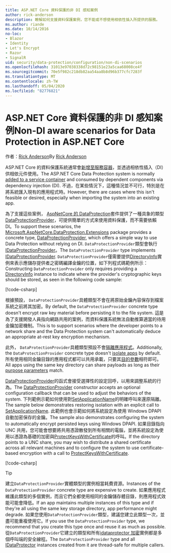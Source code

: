 ```yaml
---
title: ASP.NET Core 資料保護的非 DI 感知案例
author: rick-anderson
description: 瞭解如何支援資料保護案例，您不能或不想使用相依性插入所提供的服務。
ms.author: riande
ms.date: 10/14/2016
no-loc:
- Blazor
- Identity
- Let's Encrypt
- Razor
- SignalR
uid: security/data-protection/configuration/non-di-scenarios
ms.openlocfilehash: 31013e97038338d72c98151e23a5caa68008ce4f
ms.sourcegitcommit: 70e5f982c218db82aa54aa8b8d96b377cfc7283f
ms.translationtype: MT
ms.contentlocale: zh-TW
ms.lasthandoff: 05/04/2020
ms.locfileid: "82776821"
---
```

# <a name="non-di-aware-scenarios-for-data-protection-in-aspnet-core"></a><span data-ttu-id="a9601-103">ASP.NET Core 資料保護的非 DI 感知案例</span><span class="sxs-lookup"><span data-stu-id="a9601-103">Non-DI aware scenarios for Data Protection in ASP.NET Core</span></span>

<span data-ttu-id="a9601-104">作者：[Rick Anderson](https://twitter.com/RickAndMSFT)</span><span class="sxs-lookup"><span data-stu-id="a9601-104">By [Rick Anderson](https://twitter.com/RickAndMSFT)</span></span>

<span data-ttu-id="a9601-105">ASP.NET Core 的資料保護系統通常會[新增至服務容器](xref:security/data-protection/consumer-apis/overview)，並透過相依性插入（DI）供相依元件使用。</span><span class="sxs-lookup"><span data-stu-id="a9601-105">The ASP.NET Core Data Protection system is normally [added to a service container](xref:security/data-protection/consumer-apis/overview) and consumed by dependent components via dependency injection (DI).</span></span> <span data-ttu-id="a9601-106">不過，在某些情況下，這種情況並不可行，特別是在將系統匯入現有的應用程式時。</span><span class="sxs-lookup"><span data-stu-id="a9601-106">However, there are cases where this isn't feasible or desired, especially when importing the system into an existing app.</span></span>

<span data-ttu-id="a9601-107">為了支援這些案例， [AspNetCore 的 DataProtection](https://www.nuget.org/packages/Microsoft.AspNetCore.DataProtection.Extensions/)套件提供了一種具象的類型[DataProtectionProvider](/dotnet/api/Microsoft.AspNetCore.DataProtection.DataProtectionProvider)，可提供簡單的方式來使用資料保護，而不需要依賴 DI。</span><span class="sxs-lookup"><span data-stu-id="a9601-107">To support these scenarios, the [Microsoft.AspNetCore.DataProtection.Extensions](https://www.nuget.org/packages/Microsoft.AspNetCore.DataProtection.Extensions/) package provides a concrete type, [DataProtectionProvider](/dotnet/api/Microsoft.AspNetCore.DataProtection.DataProtectionProvider), which offers a simple way to use Data Protection without relying on DI.</span></span> <span data-ttu-id="a9601-108">`DataProtectionProvider`類型會執行[IDataProtectionProvider](/dotnet/api/microsoft.aspnetcore.dataprotection.idataprotectionprovider)。</span><span class="sxs-lookup"><span data-stu-id="a9601-108">The `DataProtectionProvider` type implements [IDataProtectionProvider](/dotnet/api/microsoft.aspnetcore.dataprotection.idataprotectionprovider).</span></span> <span data-ttu-id="a9601-109">`DataProtectionProvider`僅需要提供[DirectoryInfo](/dotnet/api/system.io.directoryinfo)實例來表示應儲存提供者之密碼編譯金鑰的位置，如下列程式碼範例所示：</span><span class="sxs-lookup"><span data-stu-id="a9601-109">Constructing `DataProtectionProvider` only requires providing a [DirectoryInfo](/dotnet/api/system.io.directoryinfo) instance to indicate where the provider's cryptographic keys should be stored, as seen in the following code sample:</span></span>

[!code-csharp[](non-di-scenarios/_static/nodisample1.cs)]

<span data-ttu-id="a9601-110">根據預設， `DataProtectionProvider`具體類型不會在將原始金鑰內容保存到檔案系統之前將其加密。</span><span class="sxs-lookup"><span data-stu-id="a9601-110">By default, the `DataProtectionProvider` concrete type doesn't encrypt raw key material before persisting it to the file system.</span></span> <span data-ttu-id="a9601-111">這是為了支援開發人員指向網路共用的案例，而資料保護系統無法自動推算適當的待用金鑰加密機制。</span><span class="sxs-lookup"><span data-stu-id="a9601-111">This is to support scenarios where the developer points to a network share and the Data Protection system can't automatically deduce an appropriate at-rest key encryption mechanism.</span></span>

<span data-ttu-id="a9601-112">此外， `DataProtectionProvider`具體類型預設不會[隔離應用程式](xref:security/data-protection/configuration/overview#per-application-isolation)。</span><span class="sxs-lookup"><span data-stu-id="a9601-112">Additionally, the `DataProtectionProvider` concrete type doesn't [isolate apps](xref:security/data-protection/configuration/overview#per-application-isolation) by default.</span></span> <span data-ttu-id="a9601-113">所有使用相同金鑰目錄的應用程式都可以共用承載，只要其[目的參數](xref:security/data-protection/consumer-apis/purpose-strings)相符即可。</span><span class="sxs-lookup"><span data-stu-id="a9601-113">All apps using the same key directory can share payloads as long as their [purpose parameters](xref:security/data-protection/consumer-apis/purpose-strings) match.</span></span>

<span data-ttu-id="a9601-114">[DataProtectionProvider](/dotnet/api/microsoft.aspnetcore.dataprotection.dataprotectionprovider)的函式會接受選擇性的設定回呼，以用來調整系統的行為。</span><span class="sxs-lookup"><span data-stu-id="a9601-114">The [DataProtectionProvider](/dotnet/api/microsoft.aspnetcore.dataprotection.dataprotectionprovider) constructor accepts an optional configuration callback that can be used to adjust the behaviors of the system.</span></span> <span data-ttu-id="a9601-115">下列範例示範如何使用對[SetApplicationName](/dotnet/api/microsoft.aspnetcore.dataprotection.dataprotectionbuilderextensions.setapplicationname)的明確呼叫來還原隔離。</span><span class="sxs-lookup"><span data-stu-id="a9601-115">The sample below demonstrates restoring isolation with an explicit call to [SetApplicationName](/dotnet/api/microsoft.aspnetcore.dataprotection.dataprotectionbuilderextensions.setapplicationname).</span></span> <span data-ttu-id="a9601-116">此範例也會示範如何將系統設定為使用 Windows DPAPI 自動加密保存的金鑰。</span><span class="sxs-lookup"><span data-stu-id="a9601-116">The sample also demonstrates configuring the system to automatically encrypt persisted keys using Windows DPAPI.</span></span> <span data-ttu-id="a9601-117">如果目錄指向 UNC 共用，您可能會想要將共用憑證散發到所有相關的電腦，並將系統設定為使用以憑證為基礎的加密與[ProtectKeysWithCertificate](/dotnet/api/microsoft.aspnetcore.dataprotection.dataprotectionbuilderextensions.protectkeyswithcertificate)的呼叫。</span><span class="sxs-lookup"><span data-stu-id="a9601-117">If the directory points to a UNC share, you may wish to distribute a shared certificate across all relevant machines and to configure the system to use certificate-based encryption with a call to [ProtectKeysWithCertificate](/dotnet/api/microsoft.aspnetcore.dataprotection.dataprotectionbuilderextensions.protectkeyswithcertificate).</span></span>

[!code-csharp[](non-di-scenarios/_static/nodisample2.cs)]

> [!TIP]
> <span data-ttu-id="a9601-118">建立`DataProtectionProvider`實體類型的實例相當耗費資源。</span><span class="sxs-lookup"><span data-stu-id="a9601-118">Instances of the `DataProtectionProvider` concrete type are expensive to create.</span></span> <span data-ttu-id="a9601-119">如果應用程式維護此類型的多個實例，而且它們全都使用相同的金鑰儲存體目錄，則應用程式效能可能會降低。</span><span class="sxs-lookup"><span data-stu-id="a9601-119">If an app maintains multiple instances of this type and if they're all using the same key storage directory, app performance might degrade.</span></span> <span data-ttu-id="a9601-120">如果您使用`DataProtectionProvider`類型，建議您建立此類型一次，並盡可能重複使用它。</span><span class="sxs-lookup"><span data-stu-id="a9601-120">If you use the `DataProtectionProvider` type, we recommend that you create this type once and reuse it as much as possible.</span></span> <span data-ttu-id="a9601-121">從`DataProtectionProvider`它建立的類型和所有[idataprotector 加密](/dotnet/api/microsoft.aspnetcore.dataprotection.idataprotector)實例都是多個呼叫端的安全線程。</span><span class="sxs-lookup"><span data-stu-id="a9601-121">The `DataProtectionProvider` type and all [IDataProtector](/dotnet/api/microsoft.aspnetcore.dataprotection.idataprotector) instances created from it are thread-safe for multiple callers.</span></span>

